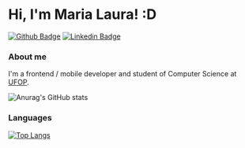 # Hi, I'm Maria Laura! :D

[![Github Badge](https://img.shields.io/badge/-Github-000?style=flat-square&logo=Github&logoColor=white&link=https://github.com/marialauras)](https://github.com/fagnerpsantos)
[![Linkedin Badge](https://img.shields.io/badge/-LinkedIn-blue?style=flat-square&logo=Linkedin&logoColor=white&link=linkedin.com/in/maria-laura-moreira/)](https://www.linkedin.com/in/fagnerpsantos/)

### About me
I'm a frontend / mobile developer and student of Computer Science at [UFOP](https://ufop.br/).

![Anurag's GitHub stats](https://github-readme-stats.vercel.app/api?username=marialauras&count_private=true&show_icons=true&theme=radical)

### Languages
[![Top Langs](https://github-readme-stats.vercel.app/api/top-langs/?username=marialauras&layout=compact)](https://github.com/anuraghazra/github-readme-stats)
